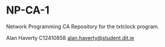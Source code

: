 # NP-CA-1
Network Programming CA Repository for the txtclock program.

Alan Haverty
C12410858
alan.haverty@student.dit.ie
